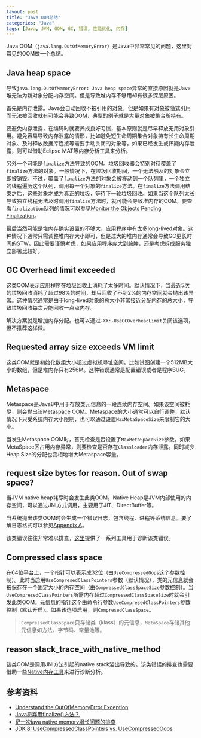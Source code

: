 ```yaml
---
layout: post
title: "Java OOM总结"
categories: "Java"
tags: [Java, JVM, OOM, GC, 错误, 性能优化, 内存]
---
```


Java OOM（`java.lang.OutOfMemoryError`）是Java中非常常见的问题，这里对常见的OOM做一个总结。

## Java heap space

导致`java.lang.OutOfMemoryError: Java heap space`异常的直接原因就是Java堆无法为新对象分配内存空间。但是导致堆内存不够用却有很多深层原因。

首先是内存泄露。Java会自动回收不被引用的对象，但是如果有对象被隐式引用而无法被回收就有可能会导致OOM，典型的例子就是大量对象被集合所持有。

要避免内存泄露，在编码时就要养成良好习惯，基本原则就是尽早释放无用对象引用。避免容易导致内存泄露的情形，比如避免短生命周期集合对象持有长生命周期对象、及时释放数据库连接等需要手动关闭的对象等。如果已经发生或怀疑内存泄露，则可以借助Eclipse MAT等内存分析工具来分析。

另外一个可能是`finalize`方法导致的OOM。垃圾回收器会特别对待覆盖了`finalize`方法的对象。一般情况下，在垃圾回收期间，一个无法触及的对象会立即被销毁。不过，覆盖了`finalize`方法的对象会被移动到一个队列里，一个独立的线程遍历这个队列，调用每一个对象的`finalize`方法。在`finalize`方法调用结束之后，这些对象才成为真正的垃圾，等待下一轮垃圾回收。如果当这个队列太长导致独立线程无法及时调用`finalize`方法时，就可能会导致堆内存的OOM。要查看`finalization`队列的情况可以参见[Monitor the Objects Pending Finalization](https://docs.oracle.com/javase/8/docs/technotes/guides/troubleshoot/memleaks004.html#CIHCDBJB)。

最后当然可能是堆内存确实设置的不够大，应用程序中有太多long-lived对象。这种情况下通常只需调整堆内存大小即可，但是过大的堆内存通常会导致GC更长时间的STW。因此需要谨慎考虑，如果应用程序庞大到臃肿，还是考虑拆成服务独立部署比较好。

## GC Overhead limit exceeded

这类OOM表示应用程序在垃圾回收上消耗了太多时间。默认情况下，当最近5次的垃圾回收消耗了超过98%的时间，却只回收了不到2%的内存空间就会抛出该异常。这种情况通常是由于long-lived对象的总大小非常接近分配内存的总大小，导致垃圾回收每次只能回收一点点内存。

解决方案就是增加内存分配。也可以通过`-XX:-UseGCOverheadLimit`关闭该选项，但不推荐这样做。

## Requested array size exceeds VM limit

这类OOM就是初始化数组大小超过虚拟机寻址空间。比如试图创建一个512MB大小的数组，但是堆内存只有256M。这种错误通常是配置错误或者是程序BUG。

## Metaspace

Metaspace是Java8中用于存放类元信息的一段连续内存空间。如果该空间被耗尽，则会抛出该Metaspace OOM。Metaspace的大小通常可以自行调整，默认情况下只受系统内存大小限制，也可以通过设置`MaxMetaSpaceSize`来限制它的大小。

当发生Metaspace OOM时，首先检查是否设置了`MaxMetaSpaceSize`参数。如果MetaSpace区占用内存异常，则要检查是否存在`Classloader`内存泄露。同时减少Heap Size的分配也变相地增大Metaspace容量。

## request size bytes for reason. Out of swap space?

当JVM native heap耗尽时会发生此类OOM。Native Heap是JVM内部使用的内存空间，可以通过JNI方式调用，主要用于JIT、DirectBuffer等。

当系统抛出该类OOM时会生成一个错误日志，包含线程、进程等系统信息。要了解日志格式可以参见[Appendix A](https://docs.oracle.com/javase/8/docs/technotes/guides/troubleshoot/felog.html#fatal_error_log_vm)。

该类错误往往非常难以排查，[这里](https://docs.oracle.com/javase/8/docs/technotes/guides/troubleshoot/tooldescr020.html#BABBHHIE)提供了一系列工具用于诊断该类错误。

## Compressed class space

在64位平台上，一个指针可以表示成32位（由`UseCompressedOops`这个参数控制）。此时当启用`UseCompresedClassPointers`参数（默认情况），类的元信息就会被保存在一个固定大小的内存空间（由`CompressedClassSpaceSize`参数控制）。当`UseCompresedClassPointers`所需内存超过`CompressedClassSpaceSize`时就会引发此类OOM。元信息的指针这个由命令行参数`UseCompresedClassPointers`参数控制（默认开启）。如果该选项启用，则`CompresedClassSpace`。

> `CompressedClassSpace`只存储类（klass）的元信息，`MetaSpace`存储其他元信息如方法、字节码、常量池等。

## reason stack_trace_with_native_method

该类OOM是调用JNI方法引起的native stack溢出导致的。该类错误的排查也需要借助一些[Native内存工具](https://docs.oracle.com/javase/8/docs/technotes/guides/troubleshoot/tooldescr020.html#BABBHHIE)来进行诊断分析。

## 参考资料
* [Understand the OutOfMemoryError Exception](https://docs.oracle.com/javase/8/docs/technotes/guides/troubleshoot/memleaks002.html)
* [Java将弃用finalize()方法？](http://www.infoq.com/cn/news/2017/03/Java-Finalize-Deprecated)
* [记一次java native memory增长问题的排查](http://blog.2baxb.me/archives/918)
* [JDK 8: UseCompressedClassPointers vs. UseCompressedOops](http://xmlandmore.blogspot.com/2014/08/jdk-8-usecompressedclasspointers-vs.html)